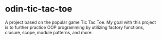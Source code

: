 # odin-tic-tac-toe
A project based on the popular game Tic Tac Toe. My goal with this project is to further practice OOP programming by utilizing factory functions, closure, scope, module patterns, and more. 